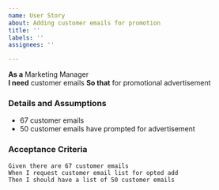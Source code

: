 ```yaml
---
name: User Story
about: Adding customer emails for promotion
title: ''
labels: ''
assignees: ''

---
```


**As a** Marketing Manager  
 **I need** customer emails
 **So that** for promotional advertisement
   
 ### Details and Assumptions
 * 67 customer emails
 * 50 customer emails have prompted for advertisement
   
 ### Acceptance Criteria  
   
 ```gherkin
 Given there are 67 customer emails
 When I request customer email list for opted add
 Then I should have a list of 50 customer emails
 ```
